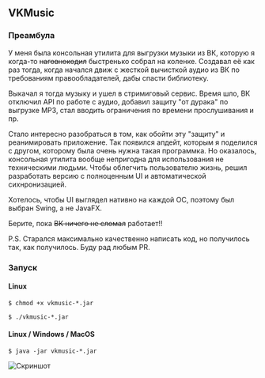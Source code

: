 ## VKMusic

### Преамбула

У меня была консольная утилита для выгрузки музыки из ВК, которую я когда-то ~~наговнокодил~~ быстренько 
собрал на коленке. Создавал её как раз тогда, когда начался движ с жесткой вычисткой аудио из ВК по требованиям 
правообладателей, дабы спасти библиотеку. 

Выкачал я тогда музыку и ушел в стримиговый сервис. Время шло, ВК отключил API по работе с аудио, 
добавил защиту "от дурака" по выгрузке MP3, стал вводить ограничения по времени прослушивания и пр. 

Стало интересно разобраться в том, как обойти эту "защиту" и реанимировать приложение. Так появился апдейт, которым я 
поделился с другом, которому была очень нужна такая программка. Но оказалось, консольная утилита вообще непригодна 
для использования не техническими людьми. Чтобы облегчить пользователю жизнь, решил разработать версию с полноценным 
UI и автоматической сихнронизацией.

Хотелось, чтобы UI выглядел нативно на каждой ОС, поэтому был выбран Swing, а не JavaFX.

Берите, пока ~~ВК ничего не сломал~~ работает!!

P.S. Старался максимально качественно написать код, но получилось так, как получилось. Буду рад любым PR.

### Запуск

#### Linux

```$ chmod +x vkmusic-*.jar```

```$ ./vkmusic-*.jar```


#### Linux / Windows / MacOS

```$ java -jar vkmusic-*.jar```




![Скриншот](docs/screen.png "Скриншот")